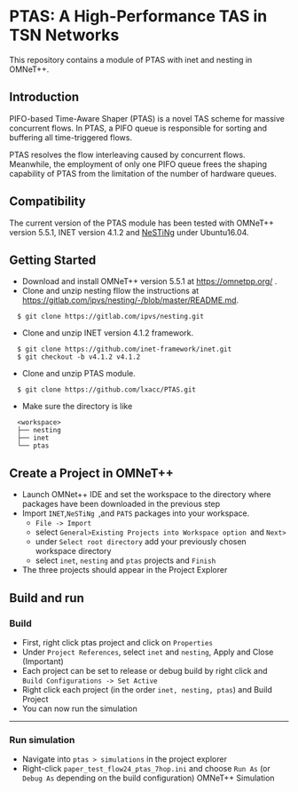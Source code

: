 # PTAS: A High-Performance TAS in TSN Networks
This repository contains a module of PTAS with inet and nesting in OMNeT++.

## Introduction<br>
PIFO-based Time-Aware Shaper (PTAS) is a novel TAS scheme for massive concurrent flows. In PTAS, a
PIFO queue is responsible for sorting and buffering all time-triggered flows. 

PTAS resolves the flow interleaving caused by concurrent flows. Meanwhile, the employment of only one PIFO queue frees the shaping
capability of PTAS from the limitation of the number of hardware queues.

## Compatibility<br>
The current version of the PTAS module has been tested with OMNeT++ version 5.5.1, INET version 4.1.2 and 
[NeSTiNg](https://gitlab.com/ipvs/nesting) under Ubuntu16.04.

## Getting Started
+ Download and install OMNeT++ version 5.5.1 at https://omnetpp.org/ .
+ Clone and unzip nesting fllow the instructions at https://gitlab.com/ipvs/nesting/-/blob/master/README.md.

```
  $ git clone https://gitlab.com/ipvs/nesting.git
```
+ Clone and unzip INET version 4.1.2 framework.

```
  $ git clone https://github.com/inet-framework/inet.git
  $ git checkout -b v4.1.2 v4.1.2
```
+ Clone and unzip PTAS module.

```
  $ git clone https://github.com/lxacc/PTAS.git
```
+ Make sure the directory is like

```
  <workspace>
  ├── nesting
  ├── inet
  └── ptas
```

## Create a Project in OMNeT++
+ Launch OMNet++ IDE and set the workspace to the directory where packages have been downloaded in the previous step
+ Import  `INET`,`NeSTiNg `,and `PATS` packages into your workspace.
    * `File -> Import`
    * select `General>Existing Projects into Workspace option `and `Next>`
    *  under `Select root directory` add your previously chosen workspace directory
    * select `inet`, `nesting` and `ptas` projects and `Finish`
+ The three projects should appear in the Project Explorer

## Build and run

### Build
+ First, right click ptas project and click on `Properties`
+ Under `Project References`, select `inet` and `nesting`, Apply and Close (Important)
+ Each project can be set to release or debug build by right click and `Build Configurations -> Set Active`
+ Right click each project (in the order `inet, nesting, ptas`) and Build Project      
+ You can now run the simulation  
---
### Run simulation
+ Navigate into `ptas > simulations` in the project explorer
+ Right-click `paper_test_flow24_ptas_7hop.ini` and choose `Run As` (or `Debug As` depending on the build configuration) OMNeT++ Simulation

